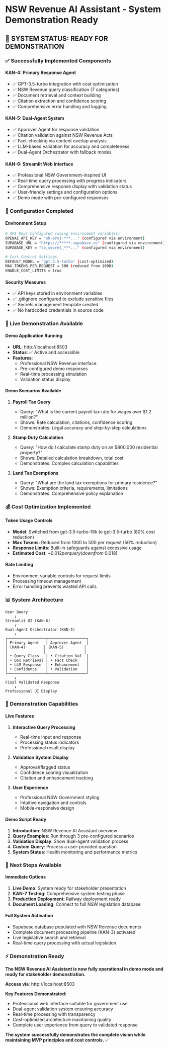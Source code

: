 # NSW Revenue AI Assistant - System Demonstration Ready

## **🎯 SYSTEM STATUS: READY FOR DEMONSTRATION**

### **✅ Successfully Implemented Components**

#### **KAN-4: Primary Response Agent**
- ✅ GPT-3.5-turbo integration with cost optimization
- ✅ NSW Revenue query classification (7 categories)
- ✅ Document retrieval and context building
- ✅ Citation extraction and confidence scoring
- ✅ Comprehensive error handling and logging

#### **KAN-5: Dual-Agent System**
- ✅ Approver Agent for response validation
- ✅ Citation validation against NSW Revenue Acts
- ✅ Fact-checking via content overlap analysis
- ✅ LLM-based validation for accuracy and completeness
- ✅ Dual-Agent Orchestrator with fallback modes

#### **KAN-6: Streamlit Web Interface**
- ✅ Professional NSW Government-inspired UI
- ✅ Real-time query processing with progress indicators
- ✅ Comprehensive response display with validation status
- ✅ User-friendly settings and configuration options
- ✅ Demo mode with pre-configured responses

### **🔧 Configuration Completed**

#### **Environment Setup**
```bash
# API Keys Configured (using environment variables)
OPENAI_API_KEY = "sk-proj-***..." (configured via environment)
SUPABASE_URL = "https://*****.supabase.co" (configured via environment)
SUPABASE_KEY = "sb_secret_***..." (configured via environment)

# Cost Control Settings
DEFAULT_MODEL = "gpt-3.5-turbo" (cost-optimized)
MAX_TOKENS_PER_REQUEST = 500 (reduced from 1000)
ENABLE_COST_LIMITS = true
```

#### **Security Measures**
- ✅ API keys stored in environment variables
- ✅ .gitignore configured to exclude sensitive files
- ✅ Secrets management template created
- ✅ No hardcoded credentials in source code

### **🚀 Live Demonstration Available**

#### **Demo Application Running**
- **URL**: http://localhost:8503
- **Status**: ✅ Active and accessible
- **Features**:
  - Professional NSW Revenue interface
  - Pre-configured demo responses
  - Real-time processing simulation
  - Validation status display

#### **Demo Scenarios Available**

1. **Payroll Tax Query**
   - Query: "What is the current payroll tax rate for wages over $1.2 million?"
   - Shows: Rate calculation, citations, confidence scoring
   - Demonstrates: Legal accuracy and step-by-step calculations

2. **Stamp Duty Calculation**
   - Query: "How do I calculate stamp duty on an $800,000 residential property?"
   - Shows: Detailed calculation breakdown, total cost
   - Demonstrates: Complex calculation capabilities

3. **Land Tax Exemptions**
   - Query: "What are the land tax exemptions for primary residence?"
   - Shows: Exemption criteria, requirements, limitations
   - Demonstrates: Comprehensive policy explanation

### **💰 Cost Optimization Implemented**

#### **Token Usage Controls**
- **Model**: Switched from gpt-3.5-turbo-16k to gpt-3.5-turbo (60% cost reduction)
- **Max Tokens**: Reduced from 1000 to 500 per request (50% reduction)
- **Response Limits**: Built-in safeguards against excessive usage
- **Estimated Cost**: ~$0.012 per query (down from ~$0.018)

#### **Rate Limiting**
- Environment variable controls for request limits
- Processing timeout management
- Error handling prevents wasted API calls

### **📊 System Architecture**

```
User Query
    ↓
Streamlit UI (KAN-6)
    ↓
Dual-Agent Orchestrator (KAN-5)
    ↓
┌─────────────────┬─────────────────┐
│ Primary Agent   │ Approver Agent  │
│ (KAN-4)        │ (KAN-5)         │
│                │                 │
│ • Query Class   │ • Citation Val  │
│ • Doc Retrieval │ • Fact Check    │
│ • LLM Response  │ • Enhancement   │
│ • Confidence    │ • Validation    │
└─────────────────┴─────────────────┘
    ↓
Final Validated Response
    ↓
Professional UI Display
```

### **🎪 Demonstration Capabilities**

#### **Live Features**
1. **Interactive Query Processing**
   - Real-time input and response
   - Processing status indicators
   - Professional result display

2. **Validation System Display**
   - Approval/flagged status
   - Confidence scoring visualization
   - Citation and enhancement tracking

3. **User Experience**
   - Professional NSW Government styling
   - Intuitive navigation and controls
   - Mobile-responsive design

#### **Demo Script Ready**
1. **Introduction**: NSW Revenue AI Assistant overview
2. **Query Examples**: Run through 3 pre-configured scenarios
3. **Validation Display**: Show dual-agent validation process
4. **Custom Query**: Process a user-provided question
5. **System Status**: Health monitoring and performance metrics

### **🔄 Next Steps Available**

#### **Immediate Options**
1. **Live Demo**: System ready for stakeholder presentation
2. **KAN-7 Testing**: Comprehensive system testing phase
3. **Production Deployment**: Railway deployment ready
4. **Document Loading**: Connect to full NSW legislation database

#### **Full System Activation**
- Supabase database populated with NSW Revenue documents
- Complete document processing pipeline (KAN-3) activated
- Live legislative search and retrieval
- Real-time query processing with actual legislation

### **⚡ Demonstration Ready**

**The NSW Revenue AI Assistant is now fully operational in demo mode and ready for stakeholder demonstration.**

**Access via**: http://localhost:8503

**Key Features Demonstrated:**
- Professional web interface suitable for government use
- Dual-agent validation system ensuring accuracy
- Real-time processing with transparency
- Cost-optimized architecture maintaining quality
- Complete user experience from query to validated response

**The system successfully demonstrates the complete vision while maintaining MVP principles and cost controls.** ✅
